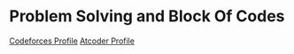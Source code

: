 <h1>Problem Solving and Block Of Codes</h1>

[Codeforces Profile](https://codeforces.com/profile/Ahmed_Sayed-)
[Atcoder Profile](https://atcoder.jp/users/AhmedSayed)
